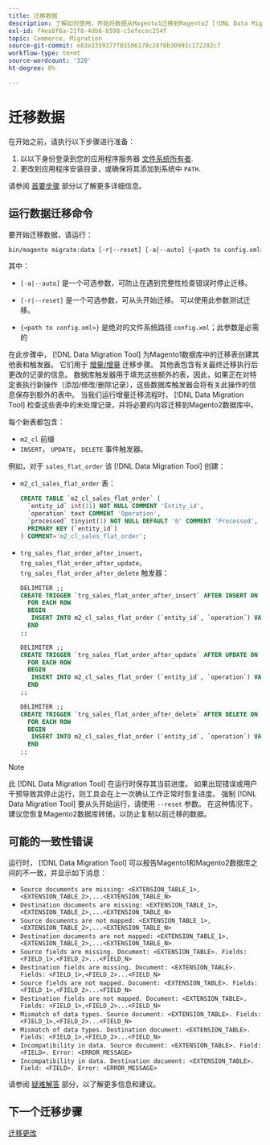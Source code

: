 ```yaml
---
title: 迁移数据
description: 了解如何使用，开始将数据从Magento1迁移到Magento2 [!DNL Data Migration Tool].
exl-id: f4ea8f6a-21f8-4db6-b598-c5efecec254f
topic: Commerce, Migration
source-git-commit: e83e2359377f03506178c28f8b30993c172282c7
workflow-type: tm+mt
source-wordcount: '328'
ht-degree: 0%

---
```


# 迁移数据

在开始之前，请执行以下步骤进行准备：

1. 以以下身份登录到您的应用程序服务器 [文件系统所有者](../../../installation/prerequisites/file-system/overview.md).
1. 更改到应用程序安装目录，或确保将其添加到系统中 `PATH`.

请参阅 [首要步骤](overview.md#first-steps) 部分以了解更多详细信息。

## 运行数据迁移命令

要开始迁移数据，请运行：

```bash
bin/magento migrate:data [-r|--reset] [-a|--auto] {<path to config.xml>}
```

其中：

* `[-a|--auto]` 是一个可选参数，可防止在遇到完整性检查错误时停止迁移。

* `[-r|--reset]` 是一个可选参数，可从头开始迁移。 可以使用此参数测试迁移。

* `{<path to config.xml>}` 是绝对的文件系统路径 `config.xml`；此参数是必需的

在此步骤中， [!DNL Data Migration Tool] 为Magento1数据库中的迁移表创建其他表和触发器。 它们用于 [增量/增量](delta.md) 迁移步骤。 其他表包含有关最终迁移执行后更改的记录的信息。 数据库触发器用于填充这些额外的表，因此，如果正在对特定表执行新操作（添加/修改/删除记录），这些数据库触发器会将有关此操作的信息保存到额外的表中。 当我们运行增量迁移流程时， [!DNL Data Migration Tool] 检查这些表中的未处理记录，并将必要的内容迁移到Magento2数据库中。

每个新表都包含：

* `m2_cl` 前缀
* `INSERT`， `UPDATE`， `DELETE` 事件触发器。

例如，对于 `sales_flat_order` 该 [!DNL Data Migration Tool] 创建：

* `m2_cl_sales_flat_order` 表：

  ```sql
  CREATE TABLE `m2_cl_sales_flat_order` (
    `entity_id` int(11) NOT NULL COMMENT 'Entity_id',
    `operation` text COMMENT 'Operation',
    `processed` tinyint(1) NOT NULL DEFAULT '0' COMMENT 'Processed',
    PRIMARY KEY (`entity_id`)
  ) COMMENT='m2_cl_sales_flat_order';
  ```

* `trg_sales_flat_order_after_insert`， `trg_sales_flat_order_after_update`， `trg_sales_flat_order_after_delete` 触发器：

  ```sql
  DELIMITER ;;
  CREATE TRIGGER `trg_sales_flat_order_after_insert` AFTER INSERT ON `sales_flat_order`
    FOR EACH ROW
    BEGIN
     INSERT INTO m2_cl_sales_flat_order (`entity_id`, `operation`) VALUES (NEW.entity_id, 'INSERT')ON DUPLICATE KEY UPDATE operation = 'INSERT';
    END
  ;;
  
  DELIMITER ;;
  CREATE TRIGGER `trg_sales_flat_order_after_update` AFTER UPDATE ON `sales_flat_order`
    FOR EACH ROW
    BEGIN
     INSERT INTO m2_cl_sales_flat_order (`entity_id`, `operation`) VALUES (NEW.entity_id, 'UPDATE') ON DUPLICATE KEY UPDATE operation = 'UPDATE';
    END
  ;;
  
  DELIMITER ;;
  CREATE TRIGGER `trg_sales_flat_order_after_delete` AFTER DELETE ON `sales_flat_order`
    FOR EACH ROW
    BEGIN
     INSERT INTO m2_cl_sales_flat_order (`entity_id`, `operation`) VALUES (OLD.entity_id, 'DELETE')ON DUPLICATE KEY UPDATE operation = 'DELETE';
    END
  ;;
  ```

>[!NOTE]
>
>此 [!DNL Data Migration Tool] 在运行时保存其当前进度。 如果出现错误或用户干预导致其停止运行，则工具会在上一次确认工作正常时恢复进度。 强制 [!DNL Data Migration Tool] 要从头开始运行，请使用 `--reset` 参数。 在这种情况下，建议您恢复Magento2数据库转储，以防止复制以前迁移的数据。


## 可能的一致性错误

运行时， [!DNL Data Migration Tool] 可以报告Magento1和Magento2数据库之间的不一致，并显示如下消息：

* `Source documents are missing: <EXTENSION_TABLE_1>,<EXTENSION_TABLE_2>,...<EXTENSION_TABLE_N>`
* `Destination documents are missing: <EXTENSION_TABLE_1>,<EXTENSION_TABLE_2>,...<EXTENSION_TABLE_N>`
* `Source documents are not mapped: <EXTENSION_TABLE_1>,<EXTENSION_TABLE_2>,...<EXTENSION_TABLE_N>`
* `Destination documents are not mapped: <EXTENSION_TABLE_1>,<EXTENSION_TABLE_2>,...<EXTENSION_TABLE_N>`
* `Source fields are missing. Document: <EXTENSION_TABLE>. Fields: <FIELD_1>,<FIELD_2>...<FIELD_N>`
* `Destination fields are missing. Document: <EXTENSION_TABLE>. Fields: <FIELD_1>,<FIELD_2>...<FIELD_N>`
* `Source fields are not mapped. Document: <EXTENSION_TABLE>. Fields: <FIELD_1>,<FIELD_2>...<FIELD_N>`
* `Destination fields are not mapped. Document: <EXTENSION_TABLE>. Fields: <FIELD_1>,<FIELD_2>...<FIELD_N>`
* `Mismatch of data types. Source document: <EXTENSION_TABLE>. Fields: <FIELD_1>,<FIELD_2>...<FIELD_N>`
* `Mismatch of data types. Destination document: <EXTENSION_TABLE>. Fields: <FIELD_1>,<FIELD_2>...<FIELD_N>`
* `Incompatibility in data. Source document: <EXTENSION_TABLE>. Field: <FIELD>. Error: <ERROR_MESSAGE>`
* `Incompatibility in data. Destination document: <EXTENSION_TABLE>. Field: <FIELD>. Error: <ERROR_MESSAGE>`

请参阅 [疑难解答](https://support.magento.com/hc/en-us/articles/360033020451) 部分，以了解更多信息和建议。

## 下一个迁移步骤

[迁移更改](delta.md)

